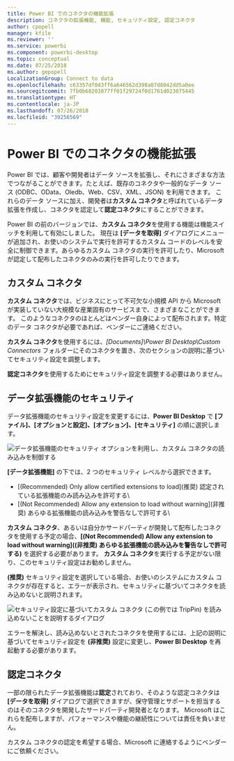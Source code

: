 ```yaml
---
title: Power BI でのコネクタの機能拡張
description: コネクタの拡張機能, 機能, セキュリティ設定, 認定コネクタ
author: cpopell
manager: kfile
ms.reviewer: ''
ms.service: powerbi
ms.component: powerbi-desktop
ms.topic: conceptual
ms.date: 07/25/2018
ms.author: gepopell
LocalizationGroup: Connect to data
ms.openlocfilehash: c63357df043ff6a646562d398a07d8042dd5a0ee
ms.sourcegitcommit: 7fb0b68203877ff01f29724f0d1761d023075445
ms.translationtype: HT
ms.contentlocale: ja-JP
ms.lasthandoff: 07/26/2018
ms.locfileid: "39256569"
---
```

# <a name="connector-extensibility-in-power-bi"></a>Power BI でのコネクタの機能拡張

Power BI では、顧客や開発者はデータ ソースを拡張し、それにさまざまな方法でつながることができます。たとえば、既存のコネクタや一般的なデータ ソース (ODBC、OData、Oledb、Web、CSV、XML、JSON) を利用できます。 これらのデータ ソースに加え、開発者は**カスタム コネクタ**と呼ばれているデータ拡張を作成し、コネクタを認定して**認定コネクタ**にすることができます。

Power BI の前のバージョンでは、**カスタム コネクタ**を使用する機能は機能スイッチを利用して有効にしました。 現在は **[データを取得]** ダイアログにメニューが追加され、お使いのシステムで実行を許可するカスタム コードのレベルを安全に制御できます。あらゆるカスタム コネクタの実行を許可したり、Microsoft が認定して配布したコネクタのみの実行を許可したりできます。

## <a name="custom-connectors"></a>カスタム コネクタ

**カスタム コネクタ**では、ビジネスにとって不可欠な小規模 API から Microsoft が実装していない大規模な産業固有のサービスまで、さまざまなことができます。 このようなコネクタのほとんどはベンダー自身によって配布されます。特定のデータ コネクタが必要であれば、ベンダーにご連絡ください。

**カスタム コネクタ**を使用するには、*\[Documents]\\Power BI Desktop\\Custom Connectors* フォルダーにそのコネクタを置き、次のセクションの説明に基づいてセキュリティ設定を調整します。

**認定コネクタ**を使用するためにセキュリティ設定を調整する必要はありません。

## <a name="data-extension-security"></a>データ拡張機能のセキュリティ

データ拡張機能のセキュリティ設定を変更するには、**Power BI Desktop** で **[ファイル]、[オプションと設定]、[オプション]、[セキュリティ]** の順に選択します。

![データ拡張機能のセキュリティ オプションを利用し、カスタム コネクタの読み込みを制御する](media/desktop-connector-extensibility/data-extension-security-1.png)

**[データ拡張機能]** の下では、2 つのセキュリティ レベルから選択できます。

* [(Recommended) Only allow certified extensions to load]\(推奨) 認定されている拡張機能のみ読み込みを許可する\
* [(Not Recommended) Allow any extension to load without warning]\(非推奨) あらゆる拡張機能の読み込みを警告なしで許可する\

**カスタム コネクタ**、あるいは自分かサードパーティが開発して配布したコネクタを使用する予定の場合、**[(Not Recommended) Allow any extension to load without warning]\((非推奨) あらゆる拡張機能の読み込みを警告なしで許可する\)** を選択する必要があります。 **カスタム コネクタ**を実行する予定がない限り、このセキュリティ設定はお勧めしません。

**(推奨)** セキュリティ設定を選択している場合、お使いのシステムにカスタム コネクタが存在すると、エラーが表示され、セキュリティに基づいてコネクタを読み込めないと説明されます。

![セキュリティ設定に基づいてカスタム コネクタ (この例では TripPin) を読み込めないことを説明するダイアログ](media/desktop-connector-extensibility/data-extension-security-2.png)

エラーを解決し、読み込めないとされたコネクタを使用するには、上記の説明に基づいてセキュリティ設定を **(非推奨)** 設定に変更し、**Power BI Desktop** を再起動する必要があります。

## <a name="certified-connectors"></a>認定コネクタ

一部の限られたデータ拡張機能は**認定**されており、そのような認定コネクタは **[データを取得]** ダイアログで選択できますが、保守管理とサポートを担当するのはそのコネクタを開発したサードパーティ開発者となります。 Microsoft はこれらを配布しますが、パフォーマンスや機能の継続性については責任を負いません。

カスタム コネクタの認定を希望する場合、Microsoft に連絡するようにベンダーにご依頼ください。
